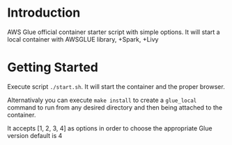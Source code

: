 # Introduction 
AWS Glue official container starter script with simple options. It will start a local container with AWSGLUE library, +Spark, +Livy

# Getting Started
Execute script `./start.sh`. It will start the container and the proper browser.

Alternativaly you can execute `make install` to create a `glue_local` command to run from any desired directory and then being attached to the container.

It accepts [1, 2, 3, 4] as options in order to choose the appropriate Glue version default is 4